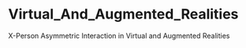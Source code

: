 # Virtual_And_Augmented_Realities
X-Person Asymmetric Interaction in Virtual and Augmented Realities
